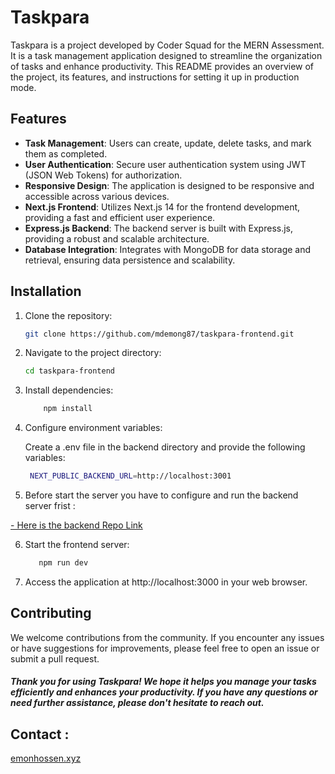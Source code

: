 # Taskpara

Taskpara is a project developed by Coder Squad for the MERN Assessment. It is a task management application designed to streamline the organization of tasks and enhance productivity. This README provides an overview of the project, its features, and instructions for setting it up in production mode.

## Features

- **Task Management**: Users can create, update, delete tasks, and mark them as completed.
- **User Authentication**: Secure user authentication system using JWT (JSON Web Tokens) for authorization.
- **Responsive Design**: The application is designed to be responsive and accessible across various devices.
- **Next.js Frontend**: Utilizes Next.js 14 for the frontend development, providing a fast and efficient user experience.
- **Express.js Backend**: The backend server is built with Express.js, providing a robust and scalable architecture.
- **Database Integration**: Integrates with MongoDB for data storage and retrieval, ensuring data persistence and scalability.


## Installation

1. Clone the repository:

   ```bash
   git clone https://github.com/mdemong87/taskpara-frontend.git

2. Navigate to the project directory:

   ```bash
   cd taskpara-frontend

3. Install dependencies:
   ```bash
       npm install

4. Configure environment variables:

   Create a .env file in the backend directory and provide the following variables:
   ```bash
    NEXT_PUBLIC_BACKEND_URL=http://localhost:3001


 5. Before start the server you have to configure and run the backend server frist :

<a href="https://github.com/mdemong87/taskpara-backend.git">- Here is the backend Repo Link</a>





6. Start the frontend server:
   ```bash
      npm run dev

7. Access the application at http://localhost:3000 in your web browser.
 



## Contributing

We welcome contributions from the community. If you encounter any issues or have suggestions for improvements, please feel free to open an issue or submit a pull request.





##### Thank you for using Taskpara! We hope it helps you manage your tasks efficiently and enhances your productivity. If you have any questions or need further assistance, please don't hesitate to reach out.

## Contact :
<a href="https://emonhossen.xyz">emonhossen.xyz</a>